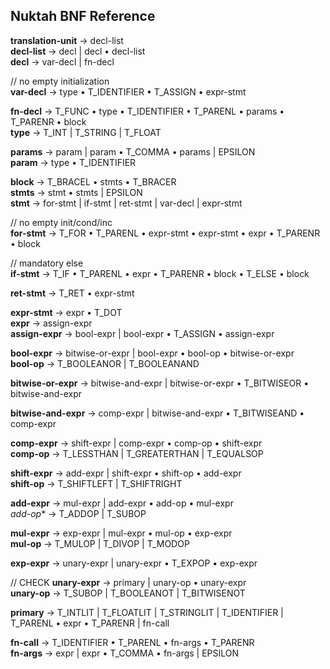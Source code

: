 ## Nuktah BNF Reference

**translation-unit** -> decl-list<br>
**decl-list**        -> decl | decl • decl-list<br>
**decl**             -> var-decl | fn-decl

// no empty initialization<br>
**var-decl**         -> type • T\_IDENTIFIER • T\_ASSIGN • expr-stmt<br>

**fn-decl**          -> T\_FUNC • type • T\_IDENTIFIER • T\_PARENL • params • T\_PARENR • block<br>
**type**             -> T\_INT | T\_STRING | T\_FLOAT

**params**           -> param | param • T\_COMMA • params | EPSILON<br>
**param**            -> type • T\_IDENTIFIER

**block**            -> T\_BRACEL • stmts • T\_BRACER<br>
**stmts**            -> stmt • stmts | EPSILON<br>
**stmt**             -> for-stmt | if-stmt | ret-stmt | var-decl | expr-stmt

// no empty init/cond/inc<br>
**for-stmt**         -> T\_FOR • T\_PARENL • expr-stmt • expr-stmt • expr • T\_PARENR • block

// mandatory else<br>
**if-stmt**          -> T\_IF • T\_PARENL • expr • T\_PARENR • block • T\_ELSE • block<br>

**ret-stmt**         -> T\_RET • expr-stmt

**expr-stmt**        -> expr • T\_DOT<br>
**expr**             -> assign-expr<br>
**assign-expr**      -> bool-expr | bool-expr • T\_ASSIGN • assign-expr

**bool-expr**        -> bitwise-or-expr | bool-expr • bool-op • bitwise-or-expr<br>
**bool-op**          -> T\_BOOLEANOR | T\_BOOLEANAND

**bitwise-or-expr**  -> bitwise-and-expr | bitwise-or-expr • T\_BITWISEOR • bitwise-and-expr

**bitwise-and-expr** -> comp-expr | bitwise-and-expr • T\_BITWISEAND • comp-expr

**comp-expr**        -> shift-expr | comp-expr • comp-op • shift-expr<br>
**comp-op**          -> T\_LESSTHAN | T\_GREATERTHAN | T\_EQUALSOP

**shift-expr**       -> add-expr | shift-expr • shift-op • add-expr<br>
**shift-op**         -> T\_SHIFTLEFT | T\_SHIFTRIGHT

**add-expr**         -> mul-expr | add-expr • add-op • mul-expr<br>
*add-op**           -> T\_ADDOP | T\_SUBOP

**mul-expr**         -> exp-expr | mul-expr • mul-op • exp-expr<br>
**mul-op**           -> T\_MULOP | T\_DIVOP | T\_MODOP

**exp-expr**         -> unary-expr | unary-expr • T\_EXPOP • exp-expr

// CHECK
**unary-expr**       -> primary | unary-op • unary-expr<br>
**unary-op**         -> T\_SUBOP | T\_BOOLEANOT | T\_BITWISENOT

**primary**          -> T\_INTLIT | T\_FLOATLIT | T\_STRINGLIT | T\_IDENTIFIER | T\_PARENL • expr • T\_PARENR | fn-call

**fn-call**          -> T\_IDENTIFIER • T\_PARENL • fn-args • T\_PARENR<br>
**fn-args**          -> expr | expr • T\_COMMA • fn-args | EPSILON
